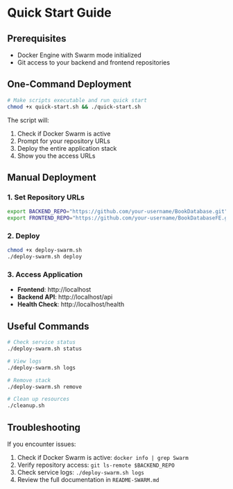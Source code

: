 # Quick Start Guide

## Prerequisites

- Docker Engine with Swarm mode initialized
- Git access to your backend and frontend repositories

## One-Command Deployment

```bash
# Make scripts executable and run quick start
chmod +x quick-start.sh && ./quick-start.sh
```

The script will:
1. Check if Docker Swarm is active
2. Prompt for your repository URLs
3. Deploy the entire application stack
4. Show you the access URLs

## Manual Deployment

### 1. Set Repository URLs

```bash
export BACKEND_REPO="https://github.com/your-username/BookDatabase.git"
export FRONTEND_REPO="https://github.com/your-username/BookDatabaseFE.git"
```

### 2. Deploy

```bash
chmod +x deploy-swarm.sh
./deploy-swarm.sh deploy
```

### 3. Access Application

- **Frontend**: http://localhost
- **Backend API**: http://localhost/api
- **Health Check**: http://localhost/health

## Useful Commands

```bash
# Check service status
./deploy-swarm.sh status

# View logs
./deploy-swarm.sh logs

# Remove stack
./deploy-swarm.sh remove

# Clean up resources
./cleanup.sh
```

## Troubleshooting

If you encounter issues:

1. Check if Docker Swarm is active: `docker info | grep Swarm`
2. Verify repository access: `git ls-remote $BACKEND_REPO`
3. Check service logs: `./deploy-swarm.sh logs`
4. Review the full documentation in `README-SWARM.md` 